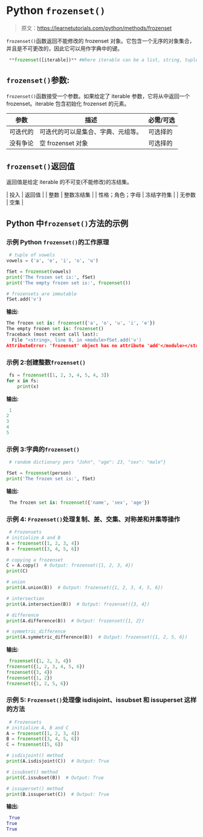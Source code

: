 # Python `frozenset()`

> 原文：<https://learnetutorials.com/python/methods/frozenset>

`frozenset()`函数返回不能修改的 frozenset 对象。它包含一个无序的对象集合，并且是不可更改的，因此它可以用作字典中的键。

```py
 **frozenset([iterable])** #Where iterable can be a list, string, tuple, dictionary , set etc 

```

## `frozenset()`参数:

`frozenset()`函数接受一个参数。如果给定了 iterable 参数，它将从中返回一个 frozenset。iterable 包含初始化 frozenset 的元素。

| 参数 | 描述 | 必需/可选 |
| --- | --- | --- |
| 可迭代的 | 可迭代的可以是集合、字典、元组等。 | 可选择的 |
| 没有争论 | 空 frozenset 对象 | 可选择的 |

## `frozenset()`返回值

返回值是给定 iterable 的不可变(不能修改)的冻结集。

| 投入 | 返回值 |
| 整数 | 整数冻结集 |
| 性格；角色；字母 | 冻结字符集 |
| 无参数 | 空集 |

## Python 中`frozenset()`方法的示例

### 示例 Python `frozenset()`的工作原理

```py
 # tuple of vowels
vowels = ('a', 'e', 'i', 'o', 'u')

fSet = frozenset(vowels)
print('The frozen set is:', fSet)
print('The empty frozen set is:', frozenset())

# frozensets are immutable
fSet.add('v') 

```

**输出:**

```py
The frozen set is: frozenset({'a', 'o', 'u', 'i', 'e'})
The empty frozen set is: frozenset()
Traceback (most recent call last):
  File "<string>, line 8, in <module>fSet.add('v')
AttributeError: 'frozenset' object has no attribute 'add'</module></string> 
```

### 示例 2:创建整数`frozenset()`

```py
 fs = frozenset([1, 2, 3, 4, 5, 4, 3])
for x in fs:
    print(x) 

```

**输出:**

```py
 1
2
3
4
5 
```

### 示例 3:字典的`frozenset()`

```py
 # random dictionary pers "John", "age": 23, "sex": "male"}

fSet = frozenset(person)
print('The frozen set is:', fSet) 

```

**输出:**

```py
 The frozen set is: frozenset({'name', 'sex', 'age'}) 
```

### 示例 4: `Frozenset()`处理复制、差、交集、对称差和并集等操作

```py
 # Frozensets
# initialize A and B
A = frozenset([1, 2, 3, 4])
B = frozenset([3, 4, 5, 6])

# copying a frozenset
C = A.copy()  # Output: frozenset({1, 2, 3, 4})
print(C)

# union
print(A.union(B))  # Output: frozenset({1, 2, 3, 4, 5, 6})

# intersection
print(A.intersection(B))  # Output: frozenset({3, 4})

# difference
print(A.difference(B))  # Output: frozenset({1, 2})

# symmetric_difference
print(A.symmetric_difference(B))  # Output: frozenset({1, 2, 5, 6}) 

```

**输出:**

```py
 frozenset({1, 2, 3, 4})
frozenset({1, 2, 3, 4, 5, 6})
frozenset({3, 4})
frozenset({1, 2})
frozenset({1, 2, 5, 6}) 
```

### 示例 5: `Frozenset()`处理像 isdisjoint、issubset 和 issuperset 这样的方法

```py
 # Frozensets
# initialize A, B and C
A = frozenset([1, 2, 3, 4])
B = frozenset([3, 4, 5, 6])
C = frozenset([5, 6])

# isdisjoint() method
print(A.isdisjoint(C))  # Output: True

# issubset() method
print(C.issubset(B))  # Output: True

# issuperset() method
print(B.issuperset(C))  # Output: True 

```

**输出:**

```py
 True
True
True 
```